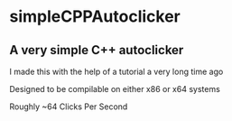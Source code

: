 # simpleCPPAutoclicker
A very simple C++ autoclicker
---

I made this with the help of a tutorial a very long time ago

Designed to be compilable on either x86 or x64 systems

Roughly ~64 Clicks Per Second
